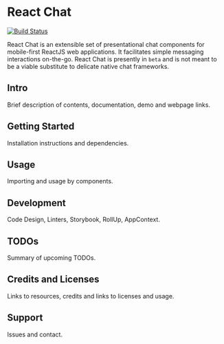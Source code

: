# React Chat

[![Build Status](https://travis-ci.com/hliejun/react-chat.svg?branch=master)](https://travis-ci.com/hliejun/react-chat)

React Chat is an extensible set of presentational chat components for mobile-first ReactJS web applications.
It facilitates simple messaging interactions on-the-go.
React Chat is presently in `beta` and is not meant to be a viable substitute to delicate native chat frameworks.

## Intro

Brief description of contents, documentation, demo and webpage links.

## Getting Started

Installation instructions and dependencies.

## Usage

Importing and usage by components.

## Development

Code Design, Linters, Storybook, RollUp, AppContext.

## TODOs

Summary of upcoming TODOs.

## Credits and Licenses

Links to resources, credits and links to licenses and usage.

## Support

Issues and contact.

<!--

```markdown
Syntax highlighted code block

# Header 1
## Header 2
### Header 3

- Bulleted
- List

1. Numbered
2. List

**Bold** and _Italic_ and `Code` text

[Link](url) and ![Image](src)
```

For more details see [GitHub Flavored Markdown](https://guides.github.com/features/mastering-markdown/).

### Jekyll Themes

Your Pages site will use the layout and styles from the Jekyll theme you have selected in your [repository settings](https://github.com/hliejun/react-chat/settings). The name of this theme is saved in the Jekyll `_config.yml` configuration file.

### Support or Contact

Having trouble with Pages? Check out our [documentation](https://help.github.com/categories/github-pages-basics/) or [contact support](https://github.com/contact) and we’ll help you sort it out. -->
